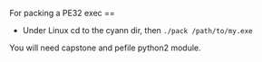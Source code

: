 For packing a PE32 exec ==
- Under Linux cd to the cyann dir, then ```./pack /path/to/my.exe```

You will need capstone and pefile python2 module.
